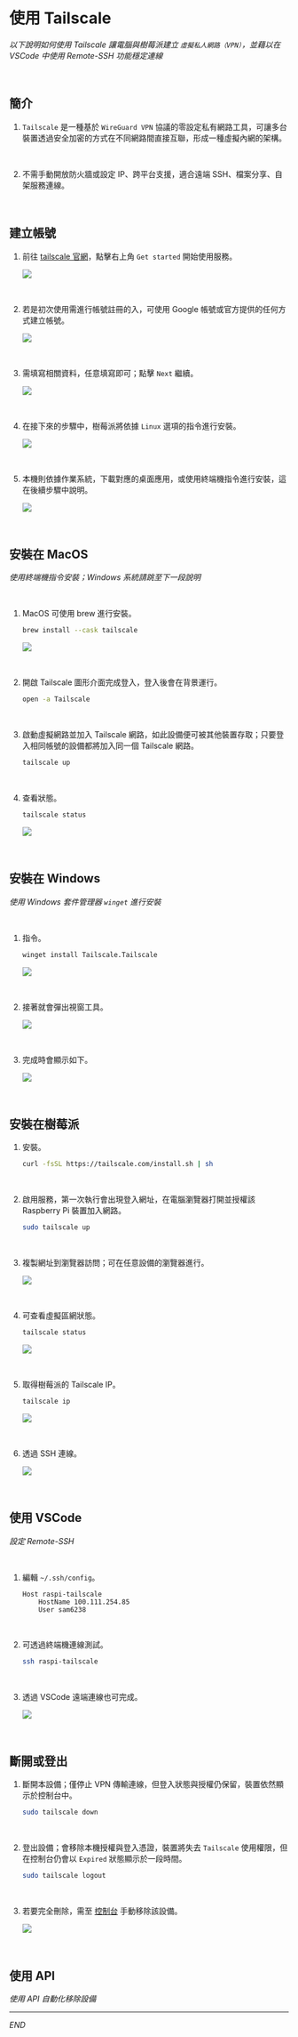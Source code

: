 # 使用 Tailscale

_以下說明如何使用 Tailscale 讓電腦與樹莓派建立 `虛擬私人網路（VPN）`，並藉以在 VSCode 中使用 Remote-SSH 功能穩定連線_

<br>

## 簡介

1. `Tailscale` 是一種基於 `WireGuard VPN` 協議的零設定私有網路工具，可讓多台裝置透過安全加密的方式在不同網路間直接互聯，形成一種虛擬內網的架構。

<br>

2. 不需手動開放防火牆或設定 IP、跨平台支援，適合遠端 SSH、檔案分享、自架服務連線。

<br>

## 建立帳號

1. 前往 [tailscale 官網](https://tailscale.com)，點擊右上角 `Get started` 開始使用服務。

    ![](images/img_190.png)

<br>

2. 若是初次使用需進行帳號註冊的入，可使用 Google 帳號或官方提供的任何方式建立帳號。

    ![](images/img_191.png)

<br>

3. 需填寫相關資料，任意填寫即可；點擊 `Next` 繼續。

    ![](images/img_192.png)

<br>

4. 在接下來的步驟中，樹莓派將依據 `Linux` 選項的指令進行安裝。

    ![](images/img_193.png)

<br>

5. 本機則依據作業系統，下載對應的桌面應用，或使用終端機指令進行安裝，這在後續步驟中說明。

    ![](images/img_194.png)

<br>

## 安裝在 MacOS

_使用終端機指令安裝；Windows 系統請跳至下一段說明_

<br>

1. MacOS 可使用 brew 進行安裝。

    ```bash
    brew install --cask tailscale
    ```

    ![](images/img_195.png)

<br>

2. 開啟 Tailscale 圖形介面完成登入，登入後會在背景運行。

    ```bash
    open -a Tailscale
    ```

<br>

3. 啟動虛擬網路並加入 Tailscale 網路，如此設備便可被其他裝置存取；只要登入相同帳號的設備都將加入同一個 Tailscale 網路。

    ```bash
    tailscale up
    ```

<br>

4. 查看狀態。

    ```bash
    tailscale status
    ```

    ![](images/img_196.png)

<br>

## 安裝在 Windows

_使用 Windows 套件管理器 `winget` 進行安裝_

<br>

1. 指令。

    ```bash
    winget install Tailscale.Tailscale
    ```

    ![](images/img_212.png)

<br>

2. 接著就會彈出視窗工具。

    ![](images/img_213.png)

<br>

3. 完成時會顯示如下。

    ![](images/img_214.png)

<br>

## 安裝在樹莓派

1. 安裝。

    ```bash
    curl -fsSL https://tailscale.com/install.sh | sh
    ```

<br>

2. 啟用服務，第一次執行會出現登入網址，在電腦瀏覽器打開並授權該 Raspberry Pi 裝置加入網路。

    ```bash
    sudo tailscale up
    ```

<br>

3. 複製網址到瀏覽器訪問；可在任意設備的瀏覽器進行。

    ![](images/img_215.png)

<br>

4. 可查看虛擬區網狀態。

    ```bash
    tailscale status
    ```

    ![](images/img_197.png)

<br>

5. 取得樹莓派的 Tailscale IP。

    ```bash
    tailscale ip
    ```

    ![](images/img_198.png)

<br>

6. 透過 SSH 連線。

    ![](images/img_199.png)

<br>

## 使用 VSCode 

_設定 Remote-SSH_

<br>

1. 編輯 `~/.ssh/config`。

    ```ssh
    Host raspi-tailscale
        HostName 100.111.254.85
        User sam6238
    ```

<br>

2. 可透過終端機連線測試。

    ```bash
    ssh raspi-tailscale
    ```

<br>

3. 透過 VSCode 遠端連線也可完成。

    ![](images/img_200.png)

<br>

## 斷開或登出

1. 斷開本設備；僅停止 VPN 傳輸連線，但登入狀態與授權仍保留，裝置依然顯示於控制台中。

    ```bash
    sudo tailscale down
    ```

<br>

2. 登出設備；會移除本機授權與登入憑證，裝置將失去 `Tailscale` 使用權限，但在控制台仍會以 `Expired` 狀態顯示於一段時間。

    ```bash
    sudo tailscale logout
    ```

<br>

3. 若要完全刪除，需至 [控制台](https://login.tailscale.com/admin/machines) 手動移除該設備。

    ![](images/img_204.png)

<br>

## 使用 API

_使用 API 自動化移除設備_

___

_END_